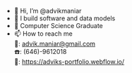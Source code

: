 - 👋 Hi, I’m @advikmaniar
- 👀 I build software and data models 
- 🌱 Computer Science Graduate
- 📫 How to reach me <br>
                        :e-mail:: advik.maniar@gmail.com <br>
                        :phone:: (646)-9612018 <br>
                        :briefcase:: https://adviks-portfolio.webflow.io/ 
                        

<!---
advikmaniar/advikmaniar is a ✨ special ✨ repository because its `README.md` (this file) appears on your GitHub profile.
You can click the Preview link to take a look at your changes.
--->
